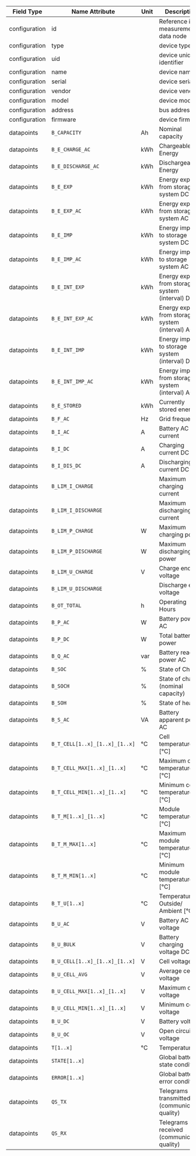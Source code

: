 | Field Type    | Name Attribute                 | Unit | Description                                     | Value   | Required | Example                        | Version |
|---------------|--------------------------------|------|-------------------------------------------------|---------|----------|--------------------------------|---------|
| configuration | id                             |      | Reference id for measurement data node          |         | x        | <device id=“1“ type=“battery“> | 2.0.1   |
| configuration | type                           |      | device type                                     | battery | x        | <device id=“1“ type=“battery“> | 2.0.1   |
| configuration | uid                            |      | device unique identifier                        |         | x        | <uid>BAT12345</uid>            | 2.0.1   |
| configuration | name                           |      | device name                                     |         |          | <name>Battery A</name>         | 2.0.1   |
| configuration | serial                         |      | device serial                                   |         |          | <serial>BAT11.22.33</serial>   | 2.0.1   |
| configuration | vendor                         |      | device vendor                                   |         |          | <vendor>vendor 123</vendor>    | 2.0.1   |
| configuration | model                          |      | device model                                    |         |          | <model></model>                | 2.0.1   |
| configuration | address                        |      | bus address                                     |         |          | <address>1</address>           | 2.0.1   |
| configuration | firmware                       |      | device firmware                                 |         |          | <firmware>1.23.3</firmware>    | 2.0.1   |
| datapoints    | `B_CAPACITY`                   | Ah   | Nominal capacity                                |         |          |                                |         |
| datapoints    | `B_E_CHARGE_AC`                | kWh  | Chargeable Energy                               |         |          |                                |         |
| datapoints    | `B_E_DISCHARGE_AC`             | kWh  | Dischargeable Energy                            |         |          |                                |         |
| datapoints    | `B_E_EXP`                      | kWh  | Energy export from storage system DC            |         |          |                                |         |
| datapoints    | `B_E_EXP_AC`                   | kWh  | Energy export from storage system AC            |         |          |                                |         |
| datapoints    | `B_E_IMP`                      | kWh  | Energy import to storage system DC              |         |          |                                |         |
| datapoints    | `B_E_IMP_AC`                   | kWh  | Energy import to storage system AC              |         |          |                                |         |
| datapoints    | `B_E_INT_EXP`                  | kWh  | Energy export from storage system (interval) DC |         |          |                                |         |
| datapoints    | `B_E_INT_EXP_AC`               | kWh  | Energy export from storage system (interval) AC |         |          |                                |         |
| datapoints    | `B_E_INT_IMP`                  | kWh  | Energy import to storage system (interval) DC   |         |          |                                |         |
| datapoints    | `B_E_INT_IMP_AC`               | kWh  | Energy import from storage system (interval) AC |         |          |                                |         |
| datapoints    | `B_E_STORED`                   | kWh  | Currently stored energy                         |         |          |                                |         |
| datapoints    | `B_F_AC`                       | Hz   | Grid frequency                                  |         |          |                                |         |
| datapoints    | `B_I_AC`                       | A    | Battery AC current                              |         |          |                                |         |
| datapoints    | `B_I_DC`                       | A    | Charging current DC                             |         |          |                                |         |
| datapoints    | `B_I_DIS_DC`                   | A    | Discharging current DC                          |         |          |                                |         |
| datapoints    | `B_LIM_I_CHARGE`               |      | Maximum charging current                        |         |          |                                |         |
| datapoints    | `B_LIM_I_DISCHARGE`            |      | Maximum discharging current                     |         |          |                                |         |
| datapoints    | `B_LIM_P_CHARGE`               | W    | Maximum charging power                          |         |          |                                |         |
| datapoints    | `B_LIM_P_DISCHARGE`            | W    | Maximum discharging power                       |         |          |                                |         |
| datapoints    | `B_LIM_U_CHARGE`               | V    | Charge end voltage                              |         |          |                                |         |
| datapoints    | `B_LIM_U_DISCHARGE`            |      | Discharge end voltage                           |         |          |                                |         |
| datapoints    | `B_OT_TOTAL`                   | h    | Operating Hours                                 |         |          |                                |         |
| datapoints    | `B_P_AC`                       | W    | Battery power AC                                |         |          |                                |         |
| datapoints    | `B_P_DC`                       | W    | Total battery power                             |         |          |                                |         |
| datapoints    | `B_Q_AC`                       | var  | Battery reactive power AC                       |         |          |                                |         |
| datapoints    | `B_SOC`                        | %    | State of Charge                                 |         |          |                                |         |
| datapoints    | `B_SOCH`                       | %    | State of charge (nominal capacity)              |         |          |                                |         |
| datapoints    | `B_SOH`                        | %    | State of health                                 |         |          |                                |         |
| datapoints    | `B_S_AC`                       | VA   | Battery apparent power AC                       |         |          |                                |         |
| datapoints    | `B_T_CELL[1..x]_[1..x]_[1..x]` | °C   | Cell temperature  [°C]                          |         |          |                                |         |
| datapoints    | `B_T_CELL_MAX[1..x]_[1..x]`    | °C   | Maximum cell temperature  [°C]                  |         |          |                                |         |
| datapoints    | `B_T_CELL_MIN[1..x]_[1..x]`    | °C   | Minimum cell temperature  [°C]                  |         |          |                                |         |
| datapoints    | `B_T_M[1..x]_[1..x]`           | °C   | Module temperature [°C]                         |         |          |                                |         |
| datapoints    | `B_T_M_MAX[1..x]`              | °C   | Maximum module temperature [°C]                 |         |          |                                |         |
| datapoints    | `B_T_M_MIN[1..x]`              | °C   | Minimum module temperature [°C]                 |         |          |                                |         |
| datapoints    | `B_T_U[1..x]`                  | °C   | Temperature Outside/ Ambient [°C]               |         |          |                                |         |
| datapoints    | `B_U_AC`                       | V    | Battery AC voltage                              |         |          |                                |         |
| datapoints    | `B_U_BULK`                     | V    | Battery charging voltage DC                     |         |          |                                |         |
| datapoints    | `B_U_CELL[1..x]_[1..x]_[1..x]` | V    | Cell voltage                                    |         |          |                                |         |
| datapoints    | `B_U_CELL_AVG`                 | V    | Average cell voltage                            |         |          |                                |         |
| datapoints    | `B_U_CELL_MAX[1..x]_[1..x]`    | V    | Maximum cell voltage                            |         |          |                                |         |
| datapoints    | `B_U_CELL_MIN[1..x]_[1..x]`    | V    | Minimum cell voltage                            |         |          |                                |         |
| datapoints    | `B_U_DC`                       | V    | Battery voltage                                 |         |          |                                |         |
| datapoints    | `B_U_OC`                       | V    | Open circuit voltage                            |         |          |                                |         |
| datapoints    | `T[1..x]`                      | °C   | Temperatures                                    |         |          |                                |         |
| datapoints    | `STATE[1..x]`                  |      | Global battery state conditions                 |         |          |                                |         |
| datapoints    | `ERROR[1..x]`                  |      | Global battery error conditions                 |         |          |                                |         |
| datapoints    | `QS_TX`                        |      | Telegrams transmitted (communication quality)   |         |          |                                |         |
| datapoints    | `QS_RX`                        |      | Telegrams received (communication quality)      |         |          |                                |         |
